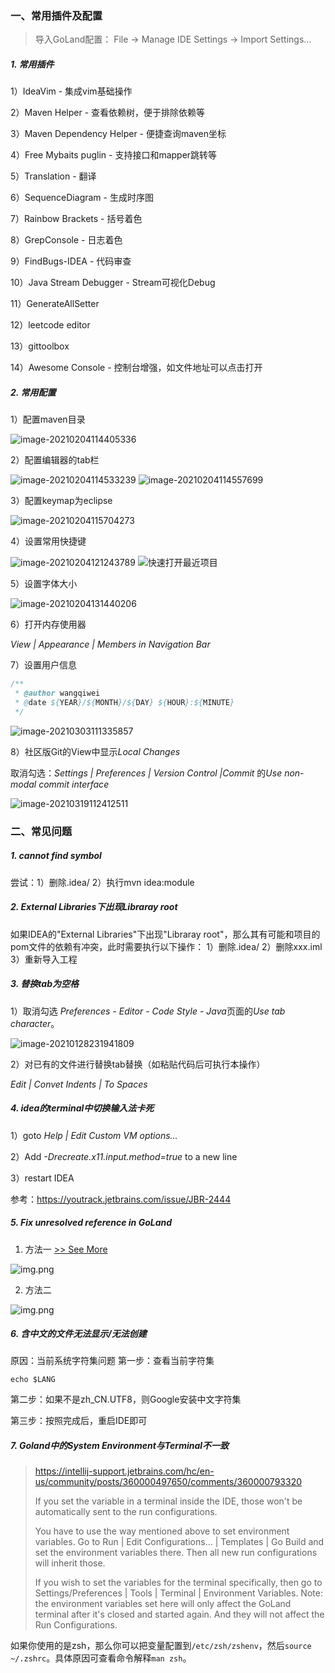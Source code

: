 ### 一、常用插件及配置

> 导入GoLand配置： File -> Manage IDE Settings -> Import Settings...

##### 1. 常用插件

1）IdeaVim - 集成vim基础操作

2）Maven Helper  - 查看依赖树，便于排除依赖等

3）Maven Dependency Helper - 便捷查询maven坐标

4）Free Mybaits puglin - 支持接口和mapper跳转等

5）Translation - 翻译

6）SequenceDiagram - 生成时序图

7）Rainbow Brackets - 括号着色

8）GrepConsole - 日志着色

9）FindBugs-IDEA - 代码审查

10）Java Stream Debugger - Stream可视化Debug

11）GenerateAllSetter

12）leetcode editor

13）gittoolbox

14）Awesome Console - 控制台增强，如文件地址可以点击打开

##### 2.  常用配置

1）配置maven目录

<img src="pic/image-20210204114405336.png" title="" alt="image-20210204114405336" data-align="center">

2）配置编辑器的tab栏

<img src="pic/image-20210204114533239.png" title="" alt="image-20210204114533239" data-align="center">

<img src="pic/image-20210204114557699.png" title="" alt="image-20210204114557699" data-align="center">

3）配置keymap为eclipse

<img src="pic/image-20210204115704273.png" title="" alt="image-20210204115704273" data-align="center">

4）设置常用快捷键

<img src="pic/image-20210204121243789.png" title="" alt="image-20210204121243789" data-align="center">

<img src="pic/2022-09-20-11-06-55-image.png" title="" alt="快速打开最近项目" data-align="center">

5）设置字体大小

<img src="pic/image-20210204131440206.png" title="" alt="image-20210204131440206" data-align="center">

6）打开内存使用器

*View | Appearance | Members in Navigation Bar*

7）设置用户信息

```java
/**
 * @author wangqiwei
 * @date ${YEAR}/${MONTH}/${DAY} ${HOUR}:${MINUTE}
 */
```

<img src="pic/image-20210303111335857.png" title="" alt="image-20210303111335857" data-align="center">

8）社区版Git的View中显示*Local Changes*

取消勾选：*Settings | Preferences | Version Control |Commit* 的*Use non-modal commit interface*

<img src="pic/image-20210319112412511.png" title="" alt="image-20210319112412511" data-align="center">

### 二、常见问题

##### 1. cannot find symbol

尝试：1）删除.idea/   2）执行mvn idea:module

##### 2. External Libraries下出现Libraray root

如果IDEA的"External Libraries"下出现"Libraray root"，那么其有可能和项目的pom文件的依赖有冲突，此时需要执行以下操作：
1）删除.idea/
2）删除xxx.iml
3）重新导入工程

##### 3. 替换tab为空格

1）取消勾选 *Preferences - Editor - Code Style - Java*页面的*Use tab character*。

<img title="" src="pic/image-20210128231941809.png" alt="image-20210128231941809" style="zoom: 100%;" data-align="center">

2）对已有的文件进行替换tab替换（如粘贴代码后可执行本操作）

*Edit | Convet Indents | To Spaces*

##### 4. idea的terminal中切换输入法卡死

1）goto *Help | Edit Custom VM options...*

2）Add *-Drecreate.x11.input.method=true* to a new line

3）restart IDEA

参考：https://youtrack.jetbrains.com/issue/JBR-2444

##### 5. Fix unresolved reference in GoLand

1) 方法一 [>> See More](https://medium.com/@_t/fix-unresolved-reference-in-goland-ebc0ddd749d6)

<img src="pic/fix-unresolved-type.png" title="" alt="img.png" data-align="center">

2) 方法二

![img.png](pic/fix-unresolved-type2.png)

##### 6. 含中文的文件无法显示/无法创建

原因：当前系统字符集问题
第一步：查看当前字符集

```shell
echo $LANG
```

第二步：如果不是zh_CN.UTF8，则Google安装中文字符集

第三步：按照完成后，重启IDE即可

##### 7. Goland中的System Environment与Terminal不一致

> https://intellij-support.jetbrains.com/hc/en-us/community/posts/360000497650/comments/360000793320
> 
> If you set the variable in a terminal inside the IDE, those won't be automatically sent to the run configurations.
> 
> You have to use the way mentioned above to set environment variables. Go to Run | Edit Configurations... | Templates | Go Build and set the environment variables there. Then all new run configurations will inherit those.
> 
> If you wish to set the variables for the terminal specifically, then go to Settings/Preferences | Tools | Terminal | Environment Variables. Note: the environment variables set here will only affect the GoLand terminal after it's closed and started again. And they will not affect the Run Configurations.

如果你使用的是zsh，那么你可以把变量配置到`/etc/zsh/zshenv`，然后`source ~/.zshrc`。具体原因可查看命令解释`man zsh`。